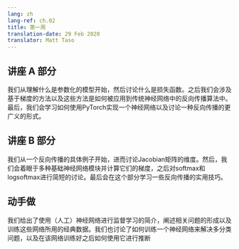 ```yaml
---
lang: zh
lang-ref: ch.02
title: 第一周
translation-date: 29 Feb 2020
translator: Matt Taso
---
```


## 讲座 A 部分

我们从理解什么是参数化的模型开始，然后讨论什么是损失函数。之后我们会涉及基于梯度的方法以及这些方法是如何被应用到传统神经网络中的反向传播算法中。最后，我们会学习如何使用PyTorch实现一个神经网络以及讨论一种反向传播的更广义的形式。


## 讲座 B 部分

我们从一个反向传播的具体例子开始，进而讨论Jacobian矩阵的维度。然后，我们会着眼于多种基础神经网络模块并计算它们的梯度，之后对softmax和logsoftmax进行简短的讨论。最后会在这个部分学习一些反向传播的实用技巧。


## 动手做

我们给出了使用（人工）神经网络进行监督学习的简介，阐述相关问题的形成以及训练这些网络所用的经典数据。我们也讨论了如何训练一个神经网络来解决多分类问题，以及在该网络训练好之后如何使用它进行推断
